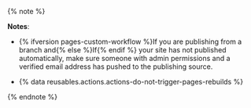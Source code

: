 {% note %}

**Notes**: 

- {% ifversion pages-custom-workflow %}If you are publishing from a branch and{% else %}If{% endif %} your site has not published automatically, make sure someone with admin permissions and a verified email address has pushed to the publishing source.

- {% data reusables.actions.actions-do-not-trigger-pages-rebuilds %}

{% endnote %}
